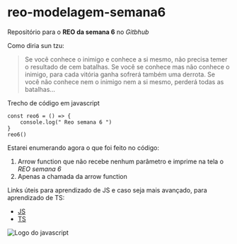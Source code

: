 # reo-modelagem-semana6
Repositório para o **REO da semana 6** no *Gitbhub*

Como diria sun tzu:
>Se você conhece o inimigo e conhece a si mesmo, não precisa temer o resultado de cem batalhas. Se você se conhece mas não conhece o inimigo, para cada vitória ganha sofrerá também uma derrota. Se você não conhece nem o inimigo nem a si mesmo, perderá todas as batalhas...

Trecho de código em javascript
```
const reo6 = () => {
    console.log(" Reo semana 6 ")
}
reo6()
```
Estarei enumerando agora o que foi feito no código:
1. Arrow function que não recebe nenhum parâmetro e imprime na tela o *REO semana 6*
2. Apenas a chamada da arrow function

Links úteis para aprendizado de JS e caso seja mais avançado, para aprendizado de TS:
* [JS](https://developer.mozilla.org/pt-BR/docs/Web/JavaScript)
* [TS](https://www.typescriptlang.org)

![Logo do javascript](https://devporai.com.br/wp-content/uploads/2019/12/1_ahpxPO0jLGb9EWrY2qQPhg.jpeg)
